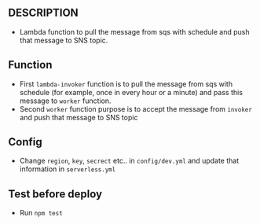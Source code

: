 ## DESCRIPTION

- Lambda function to pull the message from sqs with schedule and push that message to SNS topic.

## Function

- First `lambda-invoker` function is to pull the message from sqs with schedule (for example, once in every hour or a minute) and pass this message to `worker` function.
- Second `worker` function purpose is to accept the message from `invoker` and push that message to SNS topic

## Config

-  Change `region`, `key`, `secrect` etc.. in `config/dev.yml` and update that information in `serverless.yml`

## Test before deploy

-  Run `npm test`